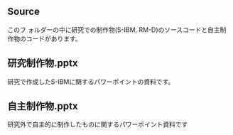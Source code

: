 ## Source
このフ
ォルダーの中に研究での制作物(S-IBM, RM-D)のソースコードと自主制作物のコードがあります。

## 研究制作物.pptx
研究で作成したS-IBMに関するパワーポイントの資料です。


## 自主制作物.pptx
研究外で自主的に制作したものに関するパワーポイント資料です
